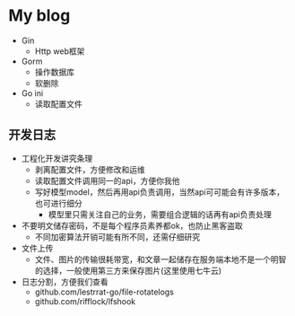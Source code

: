 # My blog

- Gin
    * Http web框架
- Gorm
    * 操作数据库
    * 软删除
- Go ini
    * 读取配置文件

## 开发日志

- 工程化开发讲究条理
    * 剥离配置文件，方便修改和运维
    * 读取配置文件调用同一的api，方便你我他
    * 写好模型model，然后再用api负责调用，当然api可可能会有许多版本，也可进行细分
        + 模型里只需关注自己的业务，需要组合逻辑的话再有api负责处理
- 不要明文储存密码，不是每个程序员素养都ok，也防止黑客盗取
    * 不同加密算法开销可能有所不同，还需仔细研究
- 文件上传
    * 文件、图片的传输很耗带宽，和文章一起储存在服务端本地不是一个明智的选择，一般使用第三方来保存图片(这里使用七牛云)
- 日志分割，方便我们查看
    * github.com/lestrrat-go/file-rotatelogs
    * github.com/rifflock/lfshook
